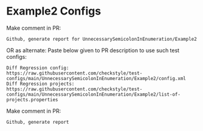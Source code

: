 # Example2 Configs
Make comment in PR:
```
Github, generate report for UnnecessarySemicolonInEnumeration/Example2
```
OR as alternate:
Paste below given to PR description to use such test configs:
```
Diff Regression config: https://raw.githubusercontent.com/checkstyle/test-configs/main/UnnecessarySemicolonInEnumeration/Example2/config.xml
Diff Regression projects: https://raw.githubusercontent.com/checkstyle/test-configs/main/UnnecessarySemicolonInEnumeration/Example2/list-of-projects.properties
```
Make comment in PR:
```
Github, generate report
```
